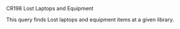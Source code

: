 CR198
Lost Laptops and Equipment

This query finds Lost laptops and equipment items at a given library.

